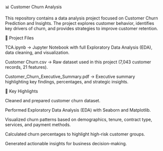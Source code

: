 📊 Customer Churn Analysis

This repository contains a data analysis project focused on Customer Churn Prediction and Insights. The project explores customer behavior, identifies key drivers of churn, and provides strategies to improve customer retention.

📂 Project Files

TCA.ipynb → Jupyter Notebook with full Exploratory Data Analysis (EDA), data cleaning, and visualization.

Customer Churn.csv → Raw dataset used in this project (7,043 customer records, 21 features).

Customer_Churn_Executive_Summary.pdf → Executive summary highlighting key findings, percentages, and strategic insights.

🔑 Key Highlights

Cleaned and prepared customer churn dataset.

Performed Exploratory Data Analysis (EDA) with Seaborn and Matplotlib.

Visualized churn patterns based on demographics, tenure, contract type, services, and payment methods.

Calculated churn percentages to highlight high-risk customer groups.

Generated actionable insights for business decision-making.
